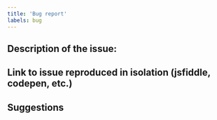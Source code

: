 ```yaml
---
title: 'Bug report'
labels: bug
---
```


## Description of the issue:


## Link to issue reproduced in isolation (jsfiddle, codepen, etc.)


## Suggestions
